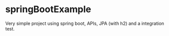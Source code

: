 # springBootExample
Very simple project using spring boot, APIs, JPA (with h2) and a integration test.
